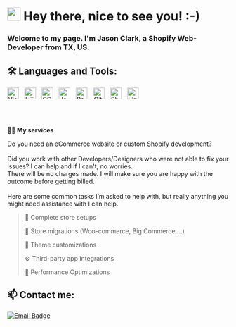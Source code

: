 # <img src="https://user-images.githubusercontent.com/42378118/110234147-e3259600-7f4e-11eb-95be-0c4047144dea.gif" width="30"> Hey there, nice to see you! :-)<br>

### Welcome to my page. I'm Jason Clark, a Shopify Web-Developer from TX, US.


## 🛠️ Languages and Tools:

<div style="display:flex;align-items:center">

<img align="left" alt="Visual Studio Code" width="26px" src="https://cdn.jsdelivr.net/gh/devicons/devicon/icons/vscode/vscode-original.svg" style="padding-right:10px;" />
<img align="left" alt="HTML5" width="26px" src="https://cdn.jsdelivr.net/gh/devicons/devicon/icons/html5/html5-original.svg" style="padding-right:10px;" />
<img align="left" alt="CSS3" width="26px" src="https://cdn.jsdelivr.net/gh/devicons/devicon/icons/css3/css3-original.svg" style="padding-right:10px;" />
<img align="left" alt="JavaScript" width="26px" src="https://cdn.jsdelivr.net/gh/devicons/devicon/icons/javascript/javascript-original.svg" style="padding-right:10px;" />
<img align="left" alt="React" width="26px" src="https://cdn.jsdelivr.net/gh/devicons/devicon/icons/react/react-original.svg" style="padding-right:10px;" />
<img align="left" alt="Git" width="26px" src="https://cdn.jsdelivr.net/gh/devicons/devicon/icons/git/git-original.svg" style="padding-right:10px;" />
<img align="left" alt="Shopify" width="26px" src="https://cdn.worldvectorlogo.com/logos/shopify.svg" style="padding-right:10px;" />
<img align="left" alt="Liquid" width="26px" src="https://d33wubrfki0l68.cloudfront.net/0880593e17581e11a586815f8e151514a5e6cc42/e7bfe/dist/img/icon11.svg" style="padding-right:10px;" />
</div>

<br /><br />

**👨‍💻 My services** 

Do you need an eCommerce website or custom Shopify development?
<br /><br />
Did you work with other Developers/Designers who were not able to fix your issues? I can help and if I can't, no worries.<br /> There will be no charges made. I will make sure you are happy with the outcome before getting billed.<br /><br />
Here are some common tasks I’m asked to help with, but really anything you might need assistance with I can help.

> 🏪 Complete store setups
 > 
> 🧭 Store migrations (Woo-commerce, Big Commerce ...)
 > 
> 🎨 Theme customizations
 > 
> ⚙️ Third-party app integrations
 > 
> 🚀 Performance Optimizations
 > 


## 📫 Contact me:
[![Email Badge](https://img.shields.io/badge/-mail@gmail.com-c14438?style=flat-square&logo=gmail&logoColor=white&link=mailto:mail@gmail.com)](mailto:mail@gmail.com) 
